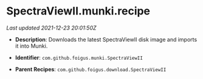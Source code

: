 # SpectraViewII.munki.recipe

_Last updated 2021-12-23 20:01:50Z_

- **Description**: Downloads the latest SpectraViewII disk image and imports it into Munki.

- **Identifier**: `com.github.foigus.munki.SpectraViewII`

- **Parent Recipes**: `com.github.foigus.download.SpectraViewII`
